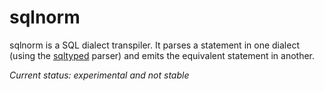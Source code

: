 # sqlnorm
sqlnorm is a SQL dialect transpiler. It parses a statement in one dialect (using the [sqltyped](https://github.com/jonifreeman/sqltyped) parser) and emits the equivalent statement in another.

_Current status: experimental and not stable_

